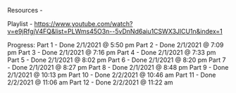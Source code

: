 Resources - 

Playlist -
https://www.youtube.com/watch?v=e9jRfgjV4FQ&list=PLWms45O3n--5vDnNd6aiu1CSWX3JlCU1n&index=1

Progress:
Part 1 - Done 2/1/2021 @ 5:50 pm
Part 2 - Done 2/1/2021 @ 7:09 pm
Part 3 - Done 2/1/2021 @ 7:16 pm
Part 4 - Done 2/1/2021 @ 7:33 pm
Part 5 - Done 2/1/2021 @ 8:02 pm
Part 6 - Done 2/1/2021 @ 8:20 pm
Part 7 - Done 2/1/2021 @ 8:27 pm
Part 8  - Done 2/1/2021 @ 8:48 pm
Part 9 - Done 2/1/2021 @ 10:13 pm
Part 10 - Done 2/2/2021 @ 10:46 am
Part 11 - Done 2/2/2021 @ 11:06 am
Part 12 - Done 2/2/2021 @ 11:22 am